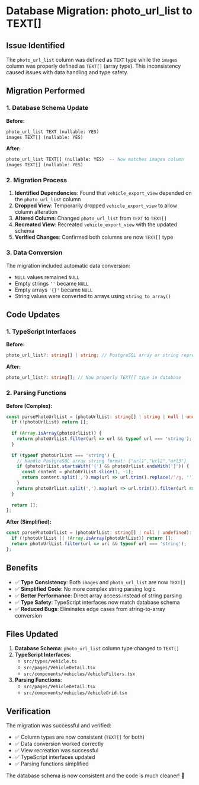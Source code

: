# Database Migration: photo_url_list to TEXT[]

## Issue Identified

The `photo_url_list` column was defined as `TEXT` type while the `images` column was properly defined as `TEXT[]` (array type). This inconsistency caused issues with data handling and type safety.

## Migration Performed

### 1. Database Schema Update

**Before:**
```sql
photo_url_list TEXT (nullable: YES)
images TEXT[] (nullable: YES)
```

**After:**
```sql
photo_url_list TEXT[] (nullable: YES)  -- Now matches images column
images TEXT[] (nullable: YES)
```

### 2. Migration Process

1. **Identified Dependencies**: Found that `vehicle_export_view` depended on the `photo_url_list` column
2. **Dropped View**: Temporarily dropped `vehicle_export_view` to allow column alteration
3. **Altered Column**: Changed `photo_url_list` from `TEXT` to `TEXT[]`
4. **Recreated View**: Recreated `vehicle_export_view` with the updated schema
5. **Verified Changes**: Confirmed both columns are now `TEXT[]` type

### 3. Data Conversion

The migration included automatic data conversion:
- `NULL` values remained `NULL`
- Empty strings `''` became `NULL`
- Empty arrays `'{}'` became `NULL`
- String values were converted to arrays using `string_to_array()`

## Code Updates

### 1. TypeScript Interfaces

**Before:**
```typescript
photo_url_list?: string[] | string; // PostgreSQL array or string representation
```

**After:**
```typescript
photo_url_list?: string[]; // Now properly TEXT[] type in database
```

### 2. Parsing Functions

**Before (Complex):**
```typescript
const parsePhotoUrlList = (photoUrlList: string[] | string | null | undefined): string[] => {
  if (!photoUrlList) return [];
  
  if (Array.isArray(photoUrlList)) {
    return photoUrlList.filter(url => url && typeof url === 'string');
  }
  
  if (typeof photoUrlList === 'string') {
    // Handle PostgreSQL array string format: {"url1","url2","url3"}
    if (photoUrlList.startsWith('{') && photoUrlList.endsWith('}')) {
      const content = photoUrlList.slice(1, -1);
      return content.split(',').map(url => url.trim().replace(/"/g, '')).filter(url => url);
    }
    return photoUrlList.split(',').map(url => url.trim()).filter(url => url);
  }
  
  return [];
};
```

**After (Simplified):**
```typescript
const parsePhotoUrlList = (photoUrlList: string[] | null | undefined): string[] => {
  if (!photoUrlList || !Array.isArray(photoUrlList)) return [];
  return photoUrlList.filter(url => url && typeof url === 'string');
};
```

## Benefits

- ✅ **Type Consistency**: Both `images` and `photo_url_list` are now `TEXT[]`
- ✅ **Simplified Code**: No more complex string parsing logic
- ✅ **Better Performance**: Direct array access instead of string parsing
- ✅ **Type Safety**: TypeScript interfaces now match database schema
- ✅ **Reduced Bugs**: Eliminates edge cases from string-to-array conversion

## Files Updated

1. **Database Schema**: `photo_url_list` column type changed to `TEXT[]`
2. **TypeScript Interfaces**:
   - `src/types/vehicle.ts`
   - `src/pages/VehicleDetail.tsx`
   - `src/components/vehicles/VehicleFilters.tsx`
3. **Parsing Functions**:
   - `src/pages/VehicleDetail.tsx`
   - `src/components/vehicles/VehicleGrid.tsx`

## Verification

The migration was successful and verified:
- ✅ Column types are now consistent (`TEXT[]` for both)
- ✅ Data conversion worked correctly
- ✅ View recreation was successful
- ✅ TypeScript interfaces updated
- ✅ Parsing functions simplified

The database schema is now consistent and the code is much cleaner! 🎉 